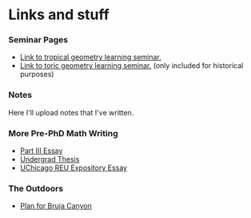 # Links and stuff

### Seminar Pages
- [Link to tropical geometry learning seminar.](/pages/additional-pages/tropical-learning-seminar)
- [Link to toric geometry learning seminar.](/pages/additional-pages/toric-page) (only included for historical purposes)

### Notes

Here I'll upload notes that I've written.

### More Pre-PhD Math Writing

- [Part III Essay](../misc-files/partIII_essay.pdf)
- [Undergrad Thesis](../misc-files/honorsthesis.pdf)
- [UChicago REU Expository Essay](../misc-files/uchicagoreu.pdf)


### The Outdoors

- [Plan for Bruja Canyon](../bruja-canyon/)
